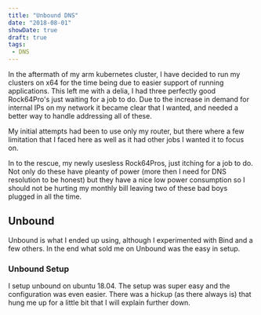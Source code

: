 ```yaml
---
title: "Unbound DNS"
date: "2018-08-01"
showDate: true
draft: true
tags: 
 - DNS
---
```


In the aftermath of my arm kubernetes cluster, I have decided to run my clusters on x64 for the time being due to easier support of running applications. This left me with a delia, I had three perfectly good Rock64Pro's just waiting for a job to do. Due to the increase in demand for internal IPs on my network it became clear that I wanted, and needed a better way to handle addressing all of these.

My initial attempts had been to use only my router, but there where a few limitation that I faced here as well as it had other jobs I wanted it to focus on.

In to the rescue, my newly usesless Rock64Pros, just itching for a job to do. Not only do these have pleanty of power (more then I need for DNS resolution to be honest) but they have a nice low power consumption so I should not be hurting my monthly bill leaving two of these bad boys plugged in all the time.

## Unbound
Unbound is what I ended up using, although I experimented with Bind and a few others. In the end what sold me on Unbound was the easy in setup.

### Unbound Setup
I setup unbound on ubuntu 18.04. The setup was super easy and the configuration was even easier. There was a hickup (as there always is) that hung me up for a little bit that I will explain further down. 


